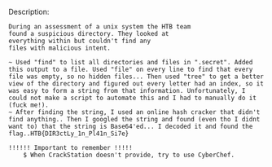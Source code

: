 	
Description:
~~~
During an assessment of a unix system the HTB team
found a suspicious directory. They looked at
everything within but couldn't find any 
files with malicious intent.
~~~
    
    ~ Used "find" to list all directories and files in ".secret". Added this output to a file. Used "file" on every line to find that every file was empty, so no hidden files... Then used "tree" to get a better view of the directory and figured out every letter had an index, so it was easy to form a string from that information. Unfortunately, I could not make a script to automate this and I had to manually do it (fuck me!). 
	~ After finding the string, I used an online hash cracker that didn't find anything.. Then I googled the string and found (even tho I didnt want to) that the string is Base64'ed... I decoded it and found the flag..HTB{DIR3ctLy_1n_Pl41n_Si7e}

	!!!!!! Important to remember !!!!!
		$ When CrackStation doesn't provide, try to use CyberChef.
